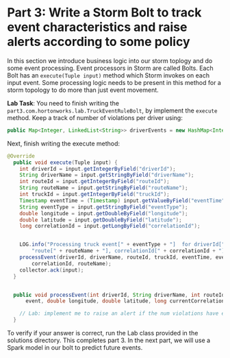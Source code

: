 # Part 3: Write a Storm Bolt to track event characteristics and raise alerts according to some policy

In this section we introduce business logic into our storm toplogy and do some event processing. Event processors in 
Storm are called Bolts. Each Bolt has an `execute(Tuple input)` method which Storm invokes on each input event. 
Some processing logic needs to be present in this method for a storm topology to do more than just event movement.

**Lab Task**: You need to finish writing the `part3.com.hortonworks.lab.TruckEventRuleBolt`, by implement the 
`execute` method. Keep a track of number of violations per driver using:

```java
public Map<Integer, LinkedList<String>> driverEvents = new HashMap<Integer, LinkedList<String>>();
```

Next, finish writing the execute method:

```java
@Override
  public void execute(Tuple input) {
    int driverId = input.getIntegerByField("driverId");
    String driverName = input.getStringByField("driverName");
    int routeId = input.getIntegerByField("routeId");
    String routeName = input.getStringByField("routeName");
    int truckId = input.getIntegerByField("truckId");
    Timestamp eventTime = (Timestamp) input.getValueByField("eventTime");
    String eventType = input.getStringByField("eventType");
    double longitude = input.getDoubleByField("longitude");
    double latitude = input.getDoubleByField("latitude");
    long correlationId = input.getLongByField("correlationId");


    LOG.info("Processing truck event[" + eventType + "]  for driverId[" + driverId + "], truck[" + truckId + "], " +
        "route[" + routeName + "], correlationId[" + correlationId + "]");
    processEvent(driverId, driverName, routeId, truckId, eventTime, eventType, longitude, latitude,
        correlationId, routeName);
    collector.ack(input);
  }


  public void processEvent(int driverId, String driverName, int routeId, int truckId, Timestamp eventTime, String
      event, double longitude, double latitude, long currentCorrelationId, String routeName) {

    // Lab: implement me to raise an alert if the num violations have exceeded MAX_UNSAFE_EVENT value
  }
```
To verify if your answer is correct, run the Lab class provided in the solutions directory. This completes part
 3. In the next part, we will use a Spark model in our bolt to predict future events.